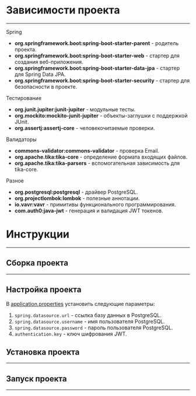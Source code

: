 # Зависимости проекта
___

Spring

- **org.springframework.boot:spring-boot-starter-parent** - родитель проекта.
- **org.springframework.boot:spring-boot-starter-web** - стартер для создания веб-приложения.
- **org.springframework.boot:spring-boot-starter-data-jpa** - стартер для Spring Data JPA.
- **org.springframework.boot:spring-boot-starter-security** - стартер для безопасности в проекте.

Тестирование

- **org.junit.jupiter:junit-jupiter** - модульные тесты.
- **org.mockito:mockito-junit-jupiter** - объекты-заглушки с поддержкой JUnit.
- **org.assertj:assertj-core** - человекочитаемые проверки.

Валидаторы

- **commons-validator:commons-validator** - проверка Email.
- **org.apache.tika:tika-core** - определение формата входящих файлов.
- **org.apache.tika:tika-parsers** - вспомогательная зависимость для tika-core.

Разное

- **org.postgresql:postgresql** - драйвер PostgreSQL.
- **org.projectlombok:lombok** - полезные аннотации.
- **io.vavr:vavr** - примитивы функционального программирования.
- **com.auth0:java-jwt** - генерация и валидация JWT токенов.

# Инструкции
___
## Сборка проекта
___
## Настройка проекта

В [application.properties](src/main/resources/application.properties) установить следующие параметры:
1. `spring.datasource.url` - ссылка базу данных в PostgreSQL.
2. `spring.datasource.username` - имя пользователя PostgreSQL.
3. `spring.datasource.password` - пароль пользователя PostgreSQL.
4. `authentication.key` - ключ шифрования JWT.

## Установка проекта
___
## Запуск проекта
___